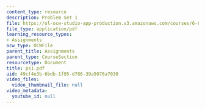 ```yaml
---
content_type: resource
description: Problem Set 1
file: https://ol-ocw-studio-app-production.s3.amazonaws.com/courses/6-827-multithreaded-parallelism-languages-and-compilers-fall-2002/49cf4e3b6bdb1f95d78639a5076a7030_ps1.pdf
file_type: application/pdf
learning_resource_types:
- Assignments
ocw_type: OCWFile
parent_title: Assignments
parent_type: CourseSection
resourcetype: Document
title: ps1.pdf
uid: 49cf4e3b-6bdb-1f95-d786-39a5076a7030
video_files:
  video_thumbnail_file: null
video_metadata:
  youtube_id: null
---
```

